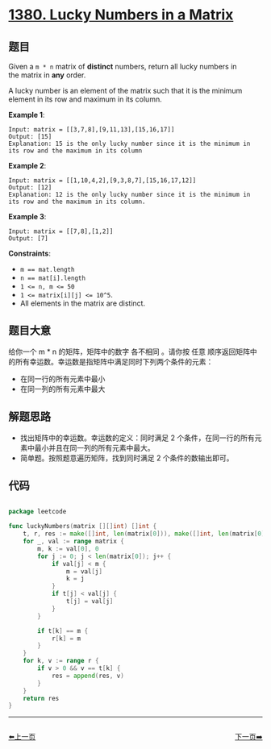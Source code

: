 # [1380. Lucky Numbers in a Matrix](https://leetcode.com/problems/lucky-numbers-in-a-matrix/)


## 题目

Given a `m * n` matrix of **distinct** numbers, return all lucky numbers in the matrix in **any** order.

A lucky number is an element of the matrix such that it is the minimum element in its row and maximum in its column.

**Example 1**:

```
Input: matrix = [[3,7,8],[9,11,13],[15,16,17]]
Output: [15]
Explanation: 15 is the only lucky number since it is the minimum in its row and the maximum in its column
```

**Example 2**:

```
Input: matrix = [[1,10,4,2],[9,3,8,7],[15,16,17,12]]
Output: [12]
Explanation: 12 is the only lucky number since it is the minimum in its row and the maximum in its column.
```

**Example 3**:

```
Input: matrix = [[7,8],[1,2]]
Output: [7]
```

**Constraints**:

- `m == mat.length`
- `n == mat[i].length`
- `1 <= n, m <= 50`
- `1 <= matrix[i][j] <= 10^5`.
- All elements in the matrix are distinct.

## 题目大意

给你一个 m * n 的矩阵，矩阵中的数字 各不相同 。请你按 任意 顺序返回矩阵中的所有幸运数。幸运数是指矩阵中满足同时下列两个条件的元素：

- 在同一行的所有元素中最小
- 在同一列的所有元素中最大



## 解题思路

- 找出矩阵中的幸运数。幸运数的定义：同时满足 2 个条件，在同一行的所有元素中最小并且在同一列的所有元素中最大。
- 简单题。按照题意遍历矩阵，找到同时满足 2 个条件的数输出即可。

## 代码

```go

package leetcode

func luckyNumbers(matrix [][]int) []int {
	t, r, res := make([]int, len(matrix[0])), make([]int, len(matrix[0])), []int{}
	for _, val := range matrix {
		m, k := val[0], 0
		for j := 0; j < len(matrix[0]); j++ {
			if val[j] < m {
				m = val[j]
				k = j
			}
			if t[j] < val[j] {
				t[j] = val[j]
			}
		}

		if t[k] == m {
			r[k] = m
		}
	}
	for k, v := range r {
		if v > 0 && v == t[k] {
			res = append(res, v)
		}
	}
	return res
}

```


----------------------------------------------
<div style="display: flex;justify-content: space-between;align-items: center;">
<p><a href="https://books.halfrost.com/leetcode/ChapterFour/1300~1399/1353.Maximum-Number-of-Events-That-Can-Be-Attended/">⬅️上一页</a></p>
<p><a href="https://books.halfrost.com/leetcode/ChapterFour/1300~1399/1383.Maximum-Performance-of-a-Team/">下一页➡️</a></p>
</div>
